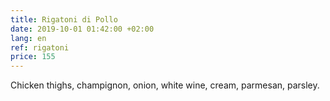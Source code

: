 ```yaml
---
title: Rigatoni di Pollo
date: 2019-10-01 01:42:00 +02:00
lang: en
ref: rigatoni
price: 155
---
```


Chicken thighs, champignon, onion, white wine, cream, parmesan, parsley.
